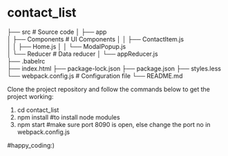# contact_list


├──  src                      # Source code
│    ├── app                  
│    ├── Components           # UI Components
│    │   ├── ContactItem.js             
│    │   ├── Home.js
│    │   └──   ModalPopup.js   
│    └── Reducer              # Data reducer
│        └── appReducer.js            
├── .babelrc                 
├──  index.html
├──  package-lock.json
├──  package.json
├──  styles.less
└──  webpack.config.js        # Configuration file
└──  README.md



Clone the project repository and follow the commands below to get the project working:
 
1. cd contact_list 
2. npm install #to install node modules
3. npm start #make sure port 8090 is open, else change the port no in webpack.config.js

#happy_coding:)
